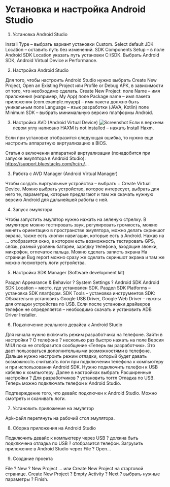 Установка и настройка Android Studio
===============

1. Установка Android Studio

Install Type – выбрать вариант установки Custom. 
Select default JDK Location – оставить путь без изменений.
SDK Components Setup – в поле Android SDK Location указать путь установки C:\SDK.
Выбрать Android SDK, Android Virtual Device и Performance.

2. Настройка Android Studio

Для того, чтобы настроить Android Studio нужно выбрать Create New Project, Open an Existing Project или Profile or Debug APK, в зависимости от того, что необходимо сделать.
Create New Project:
поле Name – имя приложения (например, My App)
поле Package name – имя пакета приложения (com.example.myapp) – имя пакета должно быть уникальным
поле Language – язык разработки (JAVA, Kotlin)
поле Minimum SDK – выбрать минимальную версию платформы Android. 

3. Настройка AVD (Android Virtual Device) 
![Screenshot](one.png)
Если в верхнем левом углу написано HAXM is not installed – нажать Install Haxm.

Если при установке отобразится следующая ошибка, то нужно еще настроить аппаратную виртуализацию в BIOS.

Статья о включении аппаратной виртуализации (понадобится при запуске эмулятора в Android Studio): https://support.bluestacks.com/hc/ru/...

3. Работа с AVD Manager (Android Virtual Manager)

Чтобы создать виртуальные устройства – выбрать + Create Virtual Device. 
Можно выбрать устройство, которое интересует, выбрать для него те, параметры, которые предлагают и там же скачать нужную версию Android для дальнейшей работы с ней. 

4. Запуск эмулятора

Чтобы запустить эмулятор нужно нажать на зеленую стрелку. 
В эмуляторе можно тестировать звук, регулировать громкость, можно менять ориентацию в пространстве эмулятора, можно делать скриншот экрана, также есть кнопки навигации, которые есть в Android.
Нажав на … отобразится окно, в котором есть возможность тестировать GPS, связь, разный уровень батареи, зарядку телефона, входящие звонки, микрофон, отпечаток пальца. Можно сделать записть экрана
На странице Bug report можно сразу же сделать скриншот экрана и там же можно посмотреть логи устройства. 

5. Настройка SDK Manager (Software development kit)

Раздел Appearance & Behavior ? System Settings ? Android SDK
Android SDK Location – место, где установлен SDK. 
Раздел SDK Platforms – установка SDK платформ.
SDK Tools – установка инструментов SDK:
Обязательно установить Google USB Driver, Google Web Driver – нужны для отладки устройства по USB.
Если после установки драйверов телефон не определяется – необходимо скачать и установить ADB Driver Installer.

6. Подключение реального девайса к Android Studio

Для начала нужно включить режим разработчика на телефоне. Зайти в настройки ? О телефоне ? несколько раз быстро нажать на поле Версия MIUI пока не отобразится сообщение «Теперь вы разработчик». Это дает пользоваться дополнительными возможностями в телефоне.
Дальше нужно настроить режим отладки, который будет давать возможность считывать логи при подключении телефона к компьютеру и при использовании Android SDK. Нужно подключить телефон к USB кабелю к компьютеру. Далее в настройках выбрать Расширенные настройки ? Для разработчиков ? установить тоггл Отладка по USB.
Теперь можно подключать телефон к Android Studio.

Подтверждение того, что девайс подключен к Android Studio.
Можно смотреть и скачивать логи.

7. Установить приложение на эмулятор

Apk-файл перетянуть на рабочий стол эмулятора.

8. Сборка приложения на Android Studio

Подключить девайс к компьютеру через USB ? должна быть подключена отладка по USB ? отобразится телефон.
Загрузить приложение в Android Studio через File ? Open…

9. Создание проекта 

File ? New ? New Project … или Create New Project на стартовой странице.
Create New Project ? Empty Activity ? Next ? выбрать нужные параметры ? Finish.
